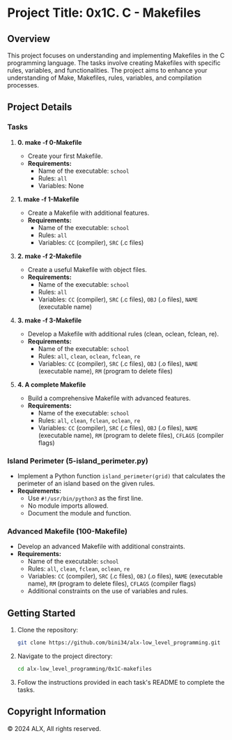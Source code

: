 # Project Title: 0x1C. C - Makefiles

## Overview

This project focuses on understanding and implementing Makefiles in the C programming language. The tasks involve creating Makefiles with specific rules, variables, and functionalities. The project aims to enhance your understanding of Make, Makefiles, rules, variables, and compilation processes.

## Project Details

### Tasks

1. **0. make -f 0-Makefile**
   - Create your first Makefile.
   - **Requirements:**
     - Name of the executable: `school`
     - Rules: `all`
     - Variables: None

2. **1. make -f 1-Makefile**
   - Create a Makefile with additional features.
   - **Requirements:**
     - Name of the executable: `school`
     - Rules: `all`
     - Variables: `CC` (compiler), `SRC` (.c files)

3. **2. make -f 2-Makefile**
   - Create a useful Makefile with object files.
   - **Requirements:**
     - Name of the executable: `school`
     - Rules: `all`
     - Variables: `CC` (compiler), `SRC` (.c files), `OBJ` (.o files), `NAME` (executable name)

4. **3. make -f 3-Makefile**
   - Develop a Makefile with additional rules (clean, oclean, fclean, re).
   - **Requirements:**
     - Name of the executable: `school`
     - Rules: `all`, `clean`, `oclean`, `fclean`, `re`
     - Variables: `CC` (compiler), `SRC` (.c files), `OBJ` (.o files), `NAME` (executable name), `RM` (program to delete files)

5. **4. A complete Makefile**
   - Build a comprehensive Makefile with advanced features.
   - **Requirements:**
     - Name of the executable: `school`
     - Rules: `all`, `clean`, `fclean`, `oclean`, `re`
     - Variables: `CC` (compiler), `SRC` (.c files), `OBJ` (.o files), `NAME` (executable name), `RM` (program to delete files), `CFLAGS` (compiler flags)

### Island Perimeter (5-island_perimeter.py)

- Implement a Python function `island_perimeter(grid)` that calculates the perimeter of an island based on the given rules.
- **Requirements:**
  - Use `#!/usr/bin/python3` as the first line.
  - No module imports allowed.
  - Document the module and function.

### Advanced Makefile (100-Makefile)

- Develop an advanced Makefile with additional constraints.
- **Requirements:**
  - Name of the executable: `school`
  - Rules: `all`, `clean`, `fclean`, `oclean`, `re`
  - Variables: `CC` (compiler), `SRC` (.c files), `OBJ` (.o files), `NAME` (executable name), `RM` (program to delete files), `CFLAGS` (compiler flags)
  - Additional constraints on the use of variables and rules.

## Getting Started

1. Clone the repository:
   ```bash
   git clone https://github.com/bini34/alx-low_level_programming.git
   ```

2. Navigate to the project directory:
   ```bash
   cd alx-low_level_programming/0x1C-makefiles
   ```

3. Follow the instructions provided in each task's README to complete the tasks.



## Copyright Information

© 2024 ALX, All rights reserved.
